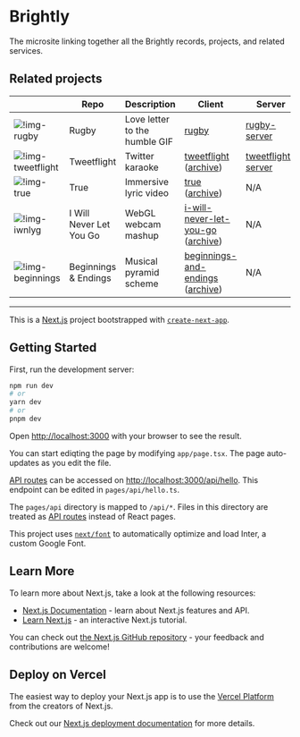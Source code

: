 # Brightly

The microsite linking together all the Brightly records, projects, and related services.

## Related projects

|                     | Repo                    | Description                   | Client                                                               | Server                                   |
| ------------------- | ----------------------- | ----------------------------- | -------------------------------------------------------------------- | ---------------------------------------- |
| ![!img-rugby]       | Rugby                   | Love letter to the humble GIF | [rugby][rugby]                                                       | [rugby-server][rugby-server]             |
| ![!img-tweetflight] | Tweetflight             | Twitter karaoke               | [tweetflight][tweetflight] ([archive][tweetflight-archive])          | [tweetflight-server][tweetflight-server] |
| ![!img-true]        | True                    | Immersive lyric video         | [true][true] ([archive][true-archive])                               | N/A                                      |
| ![!img-iwnlyg]      | I Will Never Let You Go | WebGL webcam mashup           | [i-will-never-let-you-go][iwnlyg] ([archive][iwnlyg-archive])        | N/A                                      |
| ![!img-beginnings]  | Beginnings & Endings    | Musical pyramid scheme        | [beginnings-and-endings][beginnings] ([archive][beginnings-archive]) | N/A                                      |

---

This is a [Next.js](https://nextjs.org/) project bootstrapped with [`create-next-app`](https://github.com/vercel/next.js/tree/canary/packages/create-next-app).

## Getting Started

First, run the development server:

```bash
npm run dev
# or
yarn dev
# or
pnpm dev
```

Open [http://localhost:3000](http://localhost:3000) with your browser to see the result.

You can start ediqting the page by modifying `app/page.tsx`. The page auto-updates as you edit the file.

[API routes](https://nextjs.org/docs/api-routes/introduction) can be accessed on [http://localhost:3000/api/hello](http://localhost:3000/api/hello). This endpoint can be edited in `pages/api/hello.ts`.

The `pages/api` directory is mapped to `/api/*`. Files in this directory are treated as [API routes](https://nextjs.org/docs/api-routes/introduction) instead of React pages.

This project uses [`next/font`](https://nextjs.org/docs/basic-features/font-optimization) to automatically optimize and load Inter, a custom Google Font.

## Learn More

To learn more about Next.js, take a look at the following resources:

- [Next.js Documentation](https://nextjs.org/docs) - learn about Next.js features and API.
- [Learn Next.js](https://nextjs.org/learn) - an interactive Next.js tutorial.

You can check out [the Next.js GitHub repository](https://github.com/vercel/next.js/) - your feedback and contributions are welcome!

## Deploy on Vercel

The easiest way to deploy your Next.js app is to use the [Vercel Platform](https://vercel.com/new?utm_medium=default-template&filter=next.js&utm_source=create-next-app&utm_campaign=create-next-app-readme) from the creators of Next.js.

Check out our [Next.js deployment documentation](https://nextjs.org/docs/deployment) for more details.

[rugby]: https://github.com/superhighfives/rugby
[rugby-server]: https://github.com/superhighfives/rugby-server
[true]: https://github.com/superhighfives/true
[true-archive]: https://github.com/superhighfives/true-archive
[tweetflight]: https://github.com/superhighfives/tweetflight
[tweetflight-archive]: https://github.com/superhighfives/tweetflight-archive
[tweetflight-server]: https://github.com/superhighfives/tweetflight-server
[iwnlyg]: https://github.com/superhighfives/i-will-never-let-you-go
[iwnlyg-archive]: https://github.com/superhighfives/i-will-never-let-you-go-archive
[beginnings]: https://github.com/superhighfives/beginnings-and-endings
[beginnings-archive]: https://github.com/superhighfives/beginnings-and-endings-archive
[!img-rugby]: https://user-images.githubusercontent.com/449385/218269348-f5671333-47bb-499e-83b6-89fa57fef3c0.svg
[!img-tweetflight]: https://user-images.githubusercontent.com/449385/218269463-b2c95682-4870-445a-947f-79ff60a08f03.svg
[!img-true]: https://user-images.githubusercontent.com/449385/218269406-82420e40-2ef1-4f2d-b696-78a8f2e10fde.svg
[!img-iwnlyg]: https://user-images.githubusercontent.com/449385/218269536-9ad50c4e-85f1-463c-923d-996ddd2e6686.svg
[!img-beginnings]: https://user-images.githubusercontent.com/449385/218269766-ebb5a6f5-e78e-4125-bb84-ebee65152007.svg
